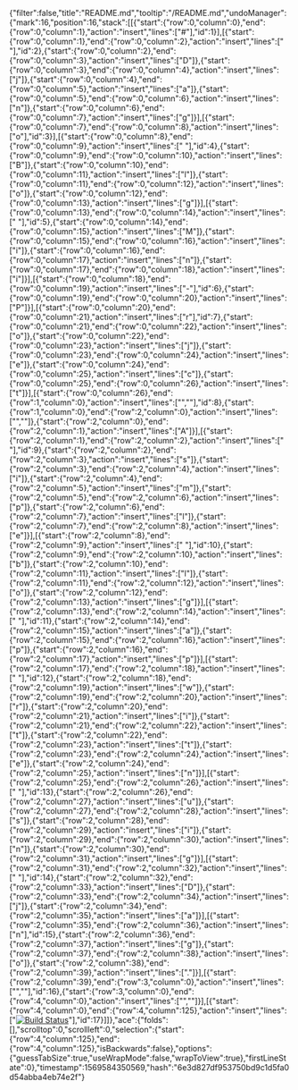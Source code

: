 {"filter":false,"title":"README.md","tooltip":"/README.md","undoManager":{"mark":16,"position":16,"stack":[[{"start":{"row":0,"column":0},"end":{"row":0,"column":1},"action":"insert","lines":["#"],"id":1}],[{"start":{"row":0,"column":1},"end":{"row":0,"column":2},"action":"insert","lines":[" "],"id":2},{"start":{"row":0,"column":2},"end":{"row":0,"column":3},"action":"insert","lines":["D"]},{"start":{"row":0,"column":3},"end":{"row":0,"column":4},"action":"insert","lines":["j"]},{"start":{"row":0,"column":4},"end":{"row":0,"column":5},"action":"insert","lines":["a"]},{"start":{"row":0,"column":5},"end":{"row":0,"column":6},"action":"insert","lines":["n"]},{"start":{"row":0,"column":6},"end":{"row":0,"column":7},"action":"insert","lines":["g"]}],[{"start":{"row":0,"column":7},"end":{"row":0,"column":8},"action":"insert","lines":["o"],"id":3}],[{"start":{"row":0,"column":8},"end":{"row":0,"column":9},"action":"insert","lines":[" "],"id":4},{"start":{"row":0,"column":9},"end":{"row":0,"column":10},"action":"insert","lines":["B"]},{"start":{"row":0,"column":10},"end":{"row":0,"column":11},"action":"insert","lines":["l"]},{"start":{"row":0,"column":11},"end":{"row":0,"column":12},"action":"insert","lines":["o"]},{"start":{"row":0,"column":12},"end":{"row":0,"column":13},"action":"insert","lines":["g"]}],[{"start":{"row":0,"column":13},"end":{"row":0,"column":14},"action":"insert","lines":[" "],"id":5},{"start":{"row":0,"column":14},"end":{"row":0,"column":15},"action":"insert","lines":["M"]},{"start":{"row":0,"column":15},"end":{"row":0,"column":16},"action":"insert","lines":["i"]},{"start":{"row":0,"column":16},"end":{"row":0,"column":17},"action":"insert","lines":["n"]},{"start":{"row":0,"column":17},"end":{"row":0,"column":18},"action":"insert","lines":["i"]}],[{"start":{"row":0,"column":18},"end":{"row":0,"column":19},"action":"insert","lines":["-"],"id":6},{"start":{"row":0,"column":19},"end":{"row":0,"column":20},"action":"insert","lines":["P"]}],[{"start":{"row":0,"column":20},"end":{"row":0,"column":21},"action":"insert","lines":["r"],"id":7},{"start":{"row":0,"column":21},"end":{"row":0,"column":22},"action":"insert","lines":["o"]},{"start":{"row":0,"column":22},"end":{"row":0,"column":23},"action":"insert","lines":["j"]},{"start":{"row":0,"column":23},"end":{"row":0,"column":24},"action":"insert","lines":["e"]},{"start":{"row":0,"column":24},"end":{"row":0,"column":25},"action":"insert","lines":["c"]},{"start":{"row":0,"column":25},"end":{"row":0,"column":26},"action":"insert","lines":["t"]}],[{"start":{"row":0,"column":26},"end":{"row":1,"column":0},"action":"insert","lines":["",""],"id":8},{"start":{"row":1,"column":0},"end":{"row":2,"column":0},"action":"insert","lines":["",""]},{"start":{"row":2,"column":0},"end":{"row":2,"column":1},"action":"insert","lines":["A"]}],[{"start":{"row":2,"column":1},"end":{"row":2,"column":2},"action":"insert","lines":[" "],"id":9},{"start":{"row":2,"column":2},"end":{"row":2,"column":3},"action":"insert","lines":["s"]},{"start":{"row":2,"column":3},"end":{"row":2,"column":4},"action":"insert","lines":["i"]},{"start":{"row":2,"column":4},"end":{"row":2,"column":5},"action":"insert","lines":["m"]},{"start":{"row":2,"column":5},"end":{"row":2,"column":6},"action":"insert","lines":["p"]},{"start":{"row":2,"column":6},"end":{"row":2,"column":7},"action":"insert","lines":["l"]},{"start":{"row":2,"column":7},"end":{"row":2,"column":8},"action":"insert","lines":["e"]}],[{"start":{"row":2,"column":8},"end":{"row":2,"column":9},"action":"insert","lines":[" "],"id":10},{"start":{"row":2,"column":9},"end":{"row":2,"column":10},"action":"insert","lines":["b"]},{"start":{"row":2,"column":10},"end":{"row":2,"column":11},"action":"insert","lines":["l"]},{"start":{"row":2,"column":11},"end":{"row":2,"column":12},"action":"insert","lines":["o"]},{"start":{"row":2,"column":12},"end":{"row":2,"column":13},"action":"insert","lines":["g"]}],[{"start":{"row":2,"column":13},"end":{"row":2,"column":14},"action":"insert","lines":[" "],"id":11},{"start":{"row":2,"column":14},"end":{"row":2,"column":15},"action":"insert","lines":["a"]},{"start":{"row":2,"column":15},"end":{"row":2,"column":16},"action":"insert","lines":["p"]},{"start":{"row":2,"column":16},"end":{"row":2,"column":17},"action":"insert","lines":["p"]}],[{"start":{"row":2,"column":17},"end":{"row":2,"column":18},"action":"insert","lines":[" "],"id":12},{"start":{"row":2,"column":18},"end":{"row":2,"column":19},"action":"insert","lines":["w"]},{"start":{"row":2,"column":19},"end":{"row":2,"column":20},"action":"insert","lines":["r"]},{"start":{"row":2,"column":20},"end":{"row":2,"column":21},"action":"insert","lines":["i"]},{"start":{"row":2,"column":21},"end":{"row":2,"column":22},"action":"insert","lines":["t"]},{"start":{"row":2,"column":22},"end":{"row":2,"column":23},"action":"insert","lines":["t"]},{"start":{"row":2,"column":23},"end":{"row":2,"column":24},"action":"insert","lines":["e"]},{"start":{"row":2,"column":24},"end":{"row":2,"column":25},"action":"insert","lines":["n"]}],[{"start":{"row":2,"column":25},"end":{"row":2,"column":26},"action":"insert","lines":[" "],"id":13},{"start":{"row":2,"column":26},"end":{"row":2,"column":27},"action":"insert","lines":["u"]},{"start":{"row":2,"column":27},"end":{"row":2,"column":28},"action":"insert","lines":["s"]},{"start":{"row":2,"column":28},"end":{"row":2,"column":29},"action":"insert","lines":["i"]},{"start":{"row":2,"column":29},"end":{"row":2,"column":30},"action":"insert","lines":["n"]},{"start":{"row":2,"column":30},"end":{"row":2,"column":31},"action":"insert","lines":["g"]}],[{"start":{"row":2,"column":31},"end":{"row":2,"column":32},"action":"insert","lines":[" "],"id":14},{"start":{"row":2,"column":32},"end":{"row":2,"column":33},"action":"insert","lines":["D"]},{"start":{"row":2,"column":33},"end":{"row":2,"column":34},"action":"insert","lines":["j"]},{"start":{"row":2,"column":34},"end":{"row":2,"column":35},"action":"insert","lines":["a"]}],[{"start":{"row":2,"column":35},"end":{"row":2,"column":36},"action":"insert","lines":["n"],"id":15},{"start":{"row":2,"column":36},"end":{"row":2,"column":37},"action":"insert","lines":["g"]},{"start":{"row":2,"column":37},"end":{"row":2,"column":38},"action":"insert","lines":["o"]},{"start":{"row":2,"column":38},"end":{"row":2,"column":39},"action":"insert","lines":["."]}],[{"start":{"row":2,"column":39},"end":{"row":3,"column":0},"action":"insert","lines":["",""],"id":16},{"start":{"row":3,"column":0},"end":{"row":4,"column":0},"action":"insert","lines":["",""]}],[{"start":{"row":4,"column":0},"end":{"row":4,"column":125},"action":"insert","lines":["[![Build Status](https://travis-ci.org/dennyshow/django-blog.svg?branch=master)](https://travis-ci.org/dennyshow/django-blog)"],"id":17}]]},"ace":{"folds":[],"scrolltop":0,"scrollleft":0,"selection":{"start":{"row":4,"column":125},"end":{"row":4,"column":125},"isBackwards":false},"options":{"guessTabSize":true,"useWrapMode":false,"wrapToView":true},"firstLineState":0},"timestamp":1569584350569,"hash":"6e3d827df953750bd9c1d5fa0d54abba4eb74e2f"}